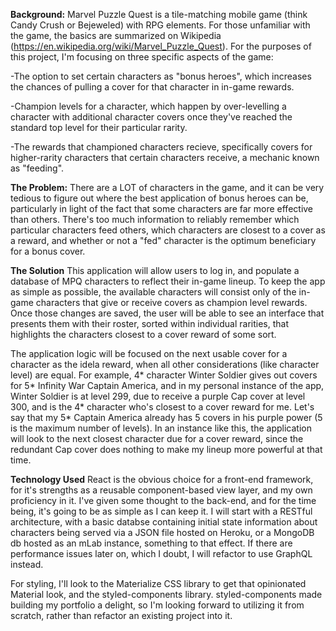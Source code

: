 **Background:** Marvel Puzzle Quest is a tile-matching mobile game (think Candy Crush or Bejeweled) with RPG elements. For those unfamiliar with the game, the basics are summarized on Wikipedia (https://en.wikipedia.org/wiki/Marvel_Puzzle_Quest). For the purposes of this project, I'm focusing on three specific aspects of the game:

-The option to set certain characters as "bonus heroes", which increases the chances of pulling a cover for that character in in-game rewards.

-Champion levels for a character, which happen by over-levelling a character with additional character covers once they've reached the standard top level for their particular rarity.

-The rewards that championed characters recieve, specifically covers for higher-rarity characters that certain characters receive, a mechanic known as "feeding".

**The Problem:** There are a LOT of characters in the game, and it can be very tedious to figure out where the best application of bonus heroes can be, particularly in light of the fact that some characters are far more effective than others. There's too much information to reliably remember which particular characters feed others, which characters are closest to a cover as a reward, and whether or not a "fed" character is the optimum beneficiary for a bonus cover.

**The Solution** This application will allow users to log in, and populate a database of MPQ characters to reflect their in-game lineup. To keep the app as simple as possible, the available characters will consist only of the in-game characters that give or receive covers as champion level rewards. Once those changes are saved, the user will be able to see an interface that presents them with their roster, sorted within individual rarities, that highlights the characters closest to a cover reward of some sort.

The application logic will be focused on the next usable cover for a character as the idela reward, when all other considerations (like character level) are equal. For example, 4* character Winter Soldier gives out covers for 5* Infinity War Captain America, and in my personal instance of the app, Winter Soldier is at level 299, due to receive a purple Cap cover at level 300, and is the 4* character who's closest to a cover reward for me. Let's say that my 5* Captain America already has 5 covers in his purple power (5 is the maximum number of levels). In an instance like this, the application will look to the next closest character due for a cover reward, since the redundant Cap cover does nothing to make my lineup more powerful at that time.

**Technology Used** React is the obvious choice for a front-end framework, for it's strengths as a reusable component-based view layer, and my own proficiency in it. I've given some thought to the back-end, and for the time being, it's going to be as simple as I can keep it. I will start with a RESTful architecture, with a basic databse containing initial state information about characters being served via a JSON file hosted on Heroku, or a MongoDB db hosted as an mLab instance, something to that effect. If there are performance issues later on, which I doubt, I will refactor to use GraphQL instead.

For styling, I'll look to the Materialize CSS library to get that opinionated Material look, and the styled-components library. styled-components made building my portfolio a delight, so I'm looking forward to utilizing it from scratch, rather than refactor an existing project into it. 
